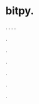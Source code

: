 # bitpy.
.
.
.
.












.






















































.
























.



























.

















































































.















































.

